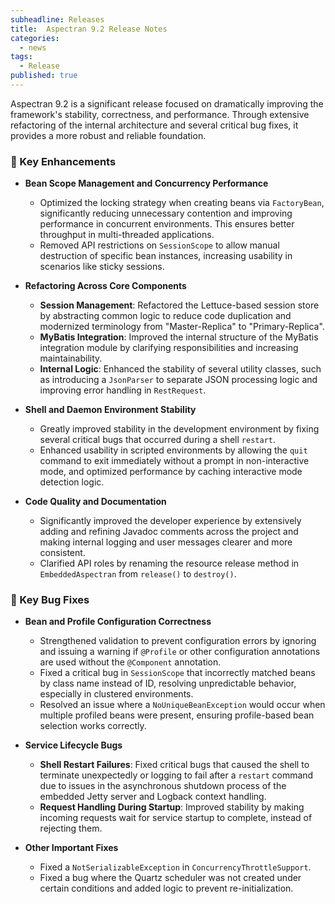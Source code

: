 ```yaml
---
subheadline: Releases
title:  Aspectran 9.2 Release Notes
categories:
  - news
tags:
  - Release
published: true
---
```


Aspectran 9.2 is a significant release focused on dramatically improving the framework's stability, correctness, and performance. Through extensive refactoring of the internal architecture and several critical bug fixes, it provides a more robust and reliable foundation.
<!--more-->

### 🚀 Key Enhancements

*   **Bean Scope Management and Concurrency Performance**
    *   Optimized the locking strategy when creating beans via `FactoryBean`, significantly reducing unnecessary contention and improving performance in concurrent environments. This ensures better throughput in multi-threaded applications.
    *   Removed API restrictions on `SessionScope` to allow manual destruction of specific bean instances, increasing usability in scenarios like sticky sessions.

*   **Refactoring Across Core Components**
    *   **Session Management**: Refactored the Lettuce-based session store by abstracting common logic to reduce code duplication and modernized terminology from "Master-Replica" to "Primary-Replica".
    *   **MyBatis Integration**: Improved the internal structure of the MyBatis integration module by clarifying responsibilities and increasing maintainability.
    *   **Internal Logic**: Enhanced the stability of several utility classes, such as introducing a `JsonParser` to separate JSON processing logic and improving error handling in `RestRequest`.

*   **Shell and Daemon Environment Stability**
    *   Greatly improved stability in the development environment by fixing several critical bugs that occurred during a shell `restart`.
    *   Enhanced usability in scripted environments by allowing the `quit` command to exit immediately without a prompt in non-interactive mode, and optimized performance by caching interactive mode detection logic.

*   **Code Quality and Documentation**
    *   Significantly improved the developer experience by extensively adding and refining Javadoc comments across the project and making internal logging and user messages clearer and more consistent.
    *   Clarified API roles by renaming the resource release method in `EmbeddedAspectran` from `release()` to `destroy()`.

### 🐞 Key Bug Fixes

*   **Bean and Profile Configuration Correctness**
    *   Strengthened validation to prevent configuration errors by ignoring and issuing a warning if `@Profile` or other configuration annotations are used without the `@Component` annotation.
    *   Fixed a critical bug in `SessionScope` that incorrectly matched beans by class name instead of ID, resolving unpredictable behavior, especially in clustered environments.
    *   Resolved an issue where a `NoUniqueBeanException` would occur when multiple profiled beans were present, ensuring profile-based bean selection works correctly.

*   **Service Lifecycle Bugs**
    *   **Shell Restart Failures**: Fixed critical bugs that caused the shell to terminate unexpectedly or logging to fail after a `restart` command due to issues in the asynchronous shutdown process of the embedded Jetty server and Logback context handling.
    *   **Request Handling During Startup**: Improved stability by making incoming requests wait for service startup to complete, instead of rejecting them.

*   **Other Important Fixes**
    *   Fixed a `NotSerializableException` in `ConcurrencyThrottleSupport`.
    *   Fixed a bug where the Quartz scheduler was not created under certain conditions and added logic to prevent re-initialization.
